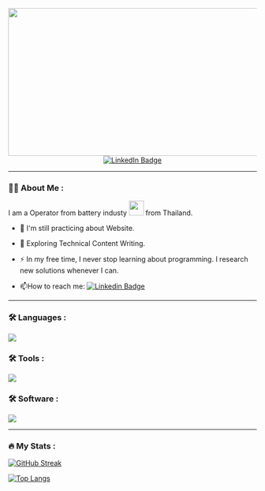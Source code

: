 

<div align="center">
  <img src="https://media.giphy.com/media/L8K62iTDkzGX6/giphy.gif" width="600" height="300"/>
</div>
<div id="badges" align="center">
  <a href="https://www.linkedin.com/in/songwut-nitichoti-3a5aa7171/">
    <img src="https://img.shields.io/badge/LinkedIn-blue?style=for-the-badge&logo=linkedin&logoColor=white" alt="LinkedIn Badge"/>
  </a><br/>
  <img src="https://komarev.com/ghpvc/?username=SongwutNitichoti&style=flat-square&color=blue" alt=""/>
</div>

---

### :woman_technologist: About Me :
I am a Operator from battery industy <img src="https://media.giphy.com/media/WUlplcMpOCEmTGBtBW/giphy.gif" width="30"> from Thailand.
- :telescope: I'm still practicing about Website.

- :seedling: Exploring Technical Content Writing.

- :zap: In my free time, I never stop learning about programming. I research new solutions whenever I can.

- :mailbox:How to reach me: [![Linkedin Badge](https://img.shields.io/badge/-LinkedIn-blue?style=flat&logo=Linkedin&logoColor=white)](https://www.linkedin.com/in/songwut-nitichoti-3a5aa7171/)

- ---

### :hammer_and_wrench: Languages :
<div>
 <a href="https://skillicons.dev">
    <img src="https://skillicons.dev/icons?i=html,css,js,ts,py" />
  </a>
</div>

### :hammer_and_wrench: Tools :
<div>
 <a href="https://skillicons.dev">
    <img src="https://skillicons.dev/icons?i=git,react,vite" />
  </a>
</div>

### :hammer_and_wrench: Software :
<div>
 <a href="https://skillicons.dev">
    <img src="https://skillicons.dev/icons?i=figma,github,vscode" />
  </a>
</div>


---

### :fire: My Stats :
[![GitHub Streak](http://github-readme-streak-stats.herokuapp.com?user=SongwutNitichoti&theme=dark&background=000000)](https://git.io/streak-stats)

[![Top Langs](https://github-readme-stats.vercel.app/api/top-langs/?username=SongwutNitichoti&layout=compact&theme=vision-friendly-dark)](https://github.com/anuraghazra/github-readme-stats)
